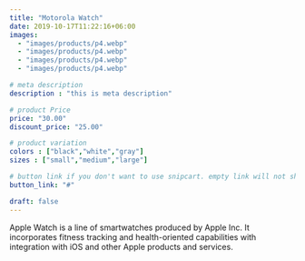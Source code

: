 ```yaml
---
title: "Motorola Watch"
date: 2019-10-17T11:22:16+06:00
images: 
  - "images/products/p4.webp"
  - "images/products/p4.webp"
  - "images/products/p4.webp"
  - "images/products/p4.webp"

# meta description
description : "this is meta description"

# product Price
price: "30.00"
discount_price: "25.00"

# product variation
colors : ["black","white","gray"]
sizes : ["small","medium","large"]

# button link if you don't want to use snipcart. empty link will not show button
button_link: "#"

draft: false
---
```


Apple Watch is a line of smartwatches produced by Apple Inc. It incorporates fitness tracking and health-oriented capabilities with integration with iOS and other Apple products and services.
